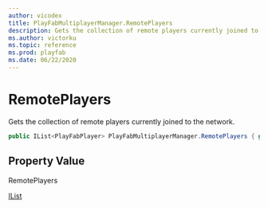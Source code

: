```yaml
---
author: vicodex
title: PlayFabMultiplayerManager.RemotePlayers
description: Gets the collection of remote players currently joined to the network.
ms.author: victorku
ms.topic: reference
ms.prod: playfab
ms.date: 06/22/2020
---
```


# RemotePlayers

Gets the collection of remote players currently joined to the network.

```csharp
public IList<PlayFabPlayer> PlayFabMultiplayerManager.RemotePlayers { get; }
```

## Property Value

RemotePlayers

[IList<T>](https://docs.microsoft.com/dotnet/api/system.collections.generic.ilist-1?view=netcore-3.1)
